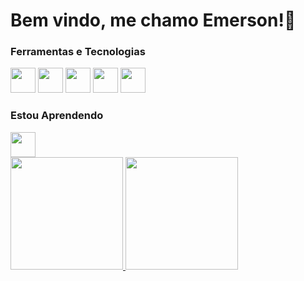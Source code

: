 <h1>Bem vindo, me chamo Emerson!👋</h1>

### Ferramentas e Tecnologias
<div>
          <img loading="lazy" src="https://cdn.jsdelivr.net/gh/devicons/devicon@latest/icons/python/python-original.svg" width = "40" height="40"/>
          <img loading="lazy" src="https://cdn.jsdelivr.net/gh/devicons/devicon@latest/icons/linux/linux-original.svg" width = "40" height="40"/>
          <img loading="lazy" src="https://cdn.jsdelivr.net/gh/devicons/devicon@latest/icons/html5/html5-original.svg" width = "40" height="40"/>
          <img loading ="lazy" src="https://cdn.jsdelivr.net/gh/devicons/devicon@latest/icons/css3/css3-original.svg" width = "40" height="40"/>
          <img loading="lazy" src="https://cdn.jsdelivr.net/gh/devicons/devicon@latest/icons/javascript/javascript-original.svg" width = "40" height="40"/>
</div>

### Estou Aprendendo
<div>
          <img loading ="lazy" src="https://cdn.jsdelivr.net/gh/devicons/devicon@latest/icons/cplusplus/cplusplus-original.svg" width = "40" height="40"/>
          
</div>

<div>
<a href="https://github.com/EmersonBSilv">
<img loading="lazy" height="180em" src="https://github-readme-stats.vercel.app/api/top-langs/?username=EmersonBSilv&layout=compact&langs_count=7&theme=dracula"/>
<img loading="lazy" height="180em" src="https://github-readme-stats.vercel.app/api?username=EmersonBSilv&show_icons=true&theme=dracula&include_all_commits=true&count_private=true"/>
</div>
